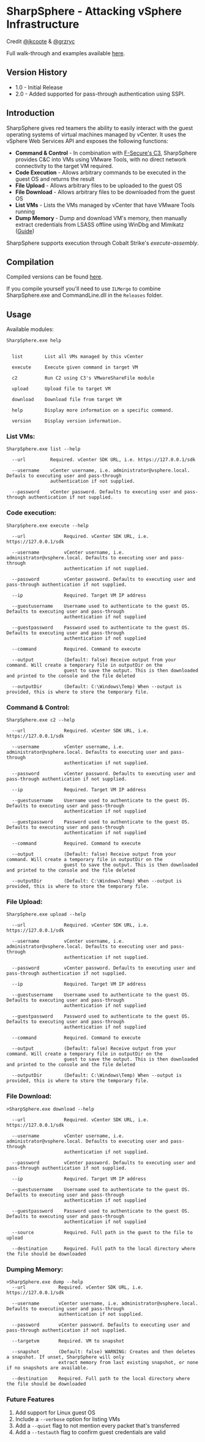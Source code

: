 # SharpSphere - Attacking vSphere Infrastructure

Credit [@jkcoote](https://twitter.com/jkcoote) & [@grzryc](https://github.com/grzryc)

Full walk-through and examples available [here](https://jamescoote.co.uk/introducing-sharpsphere/).

## Version History
- 1.0 - Initial Release
- 2.0 - Added supported for pass-through authentication using SSPI. 

## Introduction
SharpSphere gives red teamers the ability to easily interact with the guest operating systems of virtual machines managed by vCenter. It uses the vSphere Web Services API and exposes the following functions:

- **Command & Control** - In combination with [F-Secure's C3](https://github.com/FSecureLABS/C3), SharpSphere provides C&C into VMs using VMware Tools, with no direct network connectivity to the target VM required.
- **Code Execution** - Allows arbitrary commands to be executed in the guest OS and returns the result
- **File Upload** - Allows arbitrary files to be uploaded to the guest OS
- **File Download** - Allows arbitrary files to be downloaded from the guest OS
- **List VMs** - Lists the VMs managed by vCenter that have VMware Tools running
- **Dump Memory** - Dump and download VM's memory, then manually extract credentials from LSASS offline using WinDbg and Mimikatz ([Guide](https://jamescoote.co.uk/Dumping-LSASS-with-SharpShere/))

SharpSphere supports execution through Cobalt Strike's *execute-assembly*.

## Compilation
Compiled versions can be found [here](https://github.com/JamesCooteUK/SharpSphere/releases).

If you compile yourself you'll need to use `ILMerge` to combine SharpSphere.exe and CommandLine.dll in the `Releases` folder.

## Usage
Available modules:
```
SharpSphere.exe help


  list        List all VMs managed by this vCenter

  execute     Execute given command in target VM

  c2          Run C2 using C3's VMwareShareFile module

  upload      Upload file to target VM

  download    Download file from target VM

  help        Display more information on a specific command.

  version     Display version information.

```

### List VMs:
```
SharpSphere.exe list --help 

  --url         Required. vCenter SDK URL, i.e. https://127.0.0.1/sdk

  --username    vCenter username, i.e. administrator@vsphere.local. Defauls to executing user and pass-through
                authentication if not supplied.

  --password    vCenter password. Defaults to executing user and pass-through authentication if not supplied.
```

### Code execution:
```
SharpSphere.exe execute --help

  --url              Required. vCenter SDK URL, i.e. https://127.0.0.1/sdk

  --username         vCenter username, i.e. administrator@vsphere.local. Defaults to executing user and pass-through
                     authentication if not supplied.

  --password         vCenter password. Defaults to executing user and pass-through authentication if not supplied.

  --ip               Required. Target VM IP address

  --guestusername    Username used to authenticate to the guest OS. Defaults to executing user and pass-through
                     authentication if not supplied

  --guestpassword    Password used to authenticate to the guest OS. Defaults to executing user and pass-through
                     authentication if not supplied

  --command          Required. Command to execute

  --output           (Default: false) Receive output from your command. Will create a temporary file in outputDir on the
                     guest to save the output. This is then downloaded and printed to the console and the file deleted

  --outputDir        (Default: C:\Windows\Temp) When --output is provided, this is where to store the temporary file.
```

### Command & Control:
```
SharpSphere.exe c2 --help

  --url              Required. vCenter SDK URL, i.e. https://127.0.0.1/sdk

  --username         vCenter username, i.e. administrator@vsphere.local. Defaults to executing user and pass-through
                     authentication if not supplied.

  --password         vCenter password. Defaults to executing user and pass-through authentication if not supplied.

  --ip               Required. Target VM IP address

  --guestusername    Username used to authenticate to the guest OS. Defaults to executing user and pass-through
                     authentication if not supplied

  --guestpassword    Password used to authenticate to the guest OS. Defaults to executing user and pass-through
                     authentication if not supplied

  --command          Required. Command to execute

  --output           (Default: false) Receive output from your command. Will create a temporary file in outputDir on the
                     guest to save the output. This is then downloaded and printed to the console and the file deleted

  --outputDir        (Default: C:\Windows\Temp) When --output is provided, this is where to store the temporary file.
```

### File Upload:
```
SharpSphere.exe upload --help

  --url              Required. vCenter SDK URL, i.e. https://127.0.0.1/sdk

  --username         vCenter username, i.e. administrator@vsphere.local. Defaults to executing user and pass-through
                     authentication if not supplied.

  --password         vCenter password. Defaults to executing user and pass-through authentication if not supplied.

  --ip               Required. Target VM IP address

  --guestusername    Username used to authenticate to the guest OS. Defaults to executing user and pass-through
                     authentication if not supplied

  --guestpassword    Password used to authenticate to the guest OS. Defaults to executing user and pass-through
                     authentication if not supplied

  --command          Required. Command to execute

  --output           (Default: false) Receive output from your command. Will create a temporary file in outputDir on the
                     guest to save the output. This is then downloaded and printed to the console and the file deleted

  --outputDir        (Default: C:\Windows\Temp) When --output is provided, this is where to store the temporary file.
```

### File Download:
```
>SharpSphere.exe download --help

  --url              Required. vCenter SDK URL, i.e. https://127.0.0.1/sdk

  --username         vCenter username, i.e. administrator@vsphere.local. Defaults to executing user and pass-through
                     authentication if not supplied.

  --password         vCenter password. Defaults to executing user and pass-through authentication if not supplied.

  --ip               Required. Target VM IP address

  --guestusername    Username used to authenticate to the guest OS. Defaults to executing user and pass-through
                     authentication if not supplied

  --guestpassword    Password used to authenticate to the guest OS. Defaults to executing user and pass-through
                     authentication if not supplied

  --source           Required. Full path in the guest to the file to upload

  --destination      Required. Full path to the local directory where the file should be downloaded
```

### Dumping Memory:
```
>SharpSphere.exe dump --help
  --url            Required. vCenter SDK URL, i.e. https://127.0.0.1/sdk

  --username       vCenter username, i.e. administrator@vsphere.local. Defaults to executing user and pass-through
                   authentication if not supplied.

  --password       vCenter password. Defaults to executing user and pass-through authentication if not supplied.

  --targetvm       Required. VM to snapshot

  --snapshot       (Default: false) WARNING: Creates and then deletes a snapshot. If unset, SharpSphere will only
                   extract memory from last existing snapshot, or none if no snapshots are available.

  --destination    Required. Full path to the local directory where the file should be downloaded
```

### Future Features
1. Add support for Linux guest OS
2. Include a `--verbose` option for listing VMs
3. Add a `--quiet` flag to not mention every packet that's transferred
4. Add a `--testauth` flag to confirm guest credentials are valid
